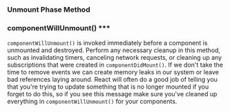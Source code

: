 ### Unmount Phase Method

### componentWillUnmount() ***
`componentWillUnmount()` is invoked immediately before a component is unmounted and destroyed. Perform any necessary cleanup in this method, such as invalidating timers, canceling network requests, or cleaning up any subscriptions that were created in `componentDidMount()`. If we don't take the time to remove events we can create memory leaks in our system or leave bad references laying around. React will often do a good job of telling you that you're trying to update something that is no longer mounted if you forget to do this, so if you see this message make sure you've cleaned up everything in `componentWillUnmount()` for your components.